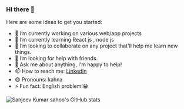 ### Hi there 👋


Here are some ideas to get you started:

- 🔭 I’m currently working on  various web/app projects
- 🌱 I’m currently learning React js , node js
- 👯 I’m looking to collaborate on any project that'll help me learn new things.
- 🤔 I’m looking for help with friends.
- 💬 Ask me about anything, I'm happy to help!
- 📫 How to reach me: [LinkedIn](https://in.linkedin.com/in/sanjeev-kumar-sahoo-0112b3185)
- 😄 Pronouns: kahna
- ⚡ Fun fact: English problem!😁


![Sanjeev Kumar sahoo's GitHub stats](https://github-readme-stats.vercel.app/api?username=sanjeevkumar321&theme=graywhite&show_icons=true)
